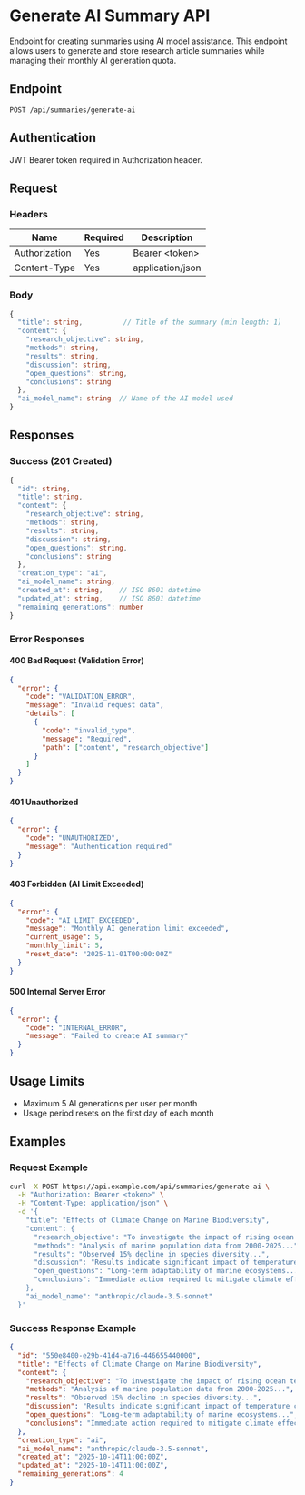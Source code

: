 # Generate AI Summary API

Endpoint for creating summaries using AI model assistance. This endpoint allows users to generate and store research article summaries while managing their monthly AI generation quota.

## Endpoint

```http
POST /api/summaries/generate-ai
```

## Authentication

JWT Bearer token required in Authorization header.

## Request

### Headers

| Name            | Required | Description                |
|----------------|----------|----------------------------|
| Authorization  | Yes      | Bearer \<token\>           |
| Content-Type   | Yes      | application/json           |

### Body

```typescript
{
  "title": string,          // Title of the summary (min length: 1)
  "content": {
    "research_objective": string,
    "methods": string,
    "results": string,
    "discussion": string,
    "open_questions": string,
    "conclusions": string
  },
  "ai_model_name": string  // Name of the AI model used
}
```

## Responses

### Success (201 Created)

```typescript
{
  "id": string,
  "title": string,
  "content": {
    "research_objective": string,
    "methods": string,
    "results": string,
    "discussion": string,
    "open_questions": string,
    "conclusions": string
  },
  "creation_type": "ai",
  "ai_model_name": string,
  "created_at": string,    // ISO 8601 datetime
  "updated_at": string,    // ISO 8601 datetime
  "remaining_generations": number
}
```

### Error Responses

#### 400 Bad Request (Validation Error)

```json
{
  "error": {
    "code": "VALIDATION_ERROR",
    "message": "Invalid request data",
    "details": [
      {
        "code": "invalid_type",
        "message": "Required",
        "path": ["content", "research_objective"]
      }
    ]
  }
}
```

#### 401 Unauthorized

```json
{
  "error": {
    "code": "UNAUTHORIZED",
    "message": "Authentication required"
  }
}
```

#### 403 Forbidden (AI Limit Exceeded)

```json
{
  "error": {
    "code": "AI_LIMIT_EXCEEDED",
    "message": "Monthly AI generation limit exceeded",
    "current_usage": 5,
    "monthly_limit": 5,
    "reset_date": "2025-11-01T00:00:00Z"
  }
}
```

#### 500 Internal Server Error

```json
{
  "error": {
    "code": "INTERNAL_ERROR",
    "message": "Failed to create AI summary"
  }
}
```

## Usage Limits

- Maximum 5 AI generations per user per month
- Usage period resets on the first day of each month

## Examples

### Request Example

```bash
curl -X POST https://api.example.com/api/summaries/generate-ai \
  -H "Authorization: Bearer <token>" \
  -H "Content-Type: application/json" \
  -d '{
    "title": "Effects of Climate Change on Marine Biodiversity",
    "content": {
      "research_objective": "To investigate the impact of rising ocean temperatures...",
      "methods": "Analysis of marine population data from 2000-2025...",
      "results": "Observed 15% decline in species diversity...",
      "discussion": "Results indicate significant impact of temperature changes...",
      "open_questions": "Long-term adaptability of marine ecosystems...",
      "conclusions": "Immediate action required to mitigate climate effects..."
    },
    "ai_model_name": "anthropic/claude-3.5-sonnet"
  }'
```

### Success Response Example

```json
{
  "id": "550e8400-e29b-41d4-a716-446655440000",
  "title": "Effects of Climate Change on Marine Biodiversity",
  "content": {
    "research_objective": "To investigate the impact of rising ocean temperatures...",
    "methods": "Analysis of marine population data from 2000-2025...",
    "results": "Observed 15% decline in species diversity...",
    "discussion": "Results indicate significant impact of temperature changes...",
    "open_questions": "Long-term adaptability of marine ecosystems...",
    "conclusions": "Immediate action required to mitigate climate effects..."
  },
  "creation_type": "ai",
  "ai_model_name": "anthropic/claude-3.5-sonnet",
  "created_at": "2025-10-14T11:00:00Z",
  "updated_at": "2025-10-14T11:00:00Z",
  "remaining_generations": 4
}
```